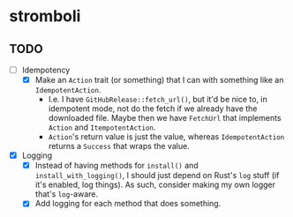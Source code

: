 # stromboli

## TODO

- [ ] Idempotency
  - [x] Make an `Action` trait (or something) that I can with something like an
        `IdempotentAction`.
    - I.e. I have `GitHubRelease::fetch_url()`, but it'd be nice to,
      in idempotent mode, not do the fetch if we already have the downloaded file.
      Maybe then we have `FetchUrl` that implements `Action` and `ItempotentAction`.
    - `Action`'s return value is just the value, whereas `IdempotentAction` returns a `Success`
      that wraps the value.
- [x] Logging
  - [x] Instead of having methods for `install()` and `install_with_logging()`, I should just depend on
        Rust's `log` stuff (if it's enabled, log things). As such, consider making my own logger that's
        `log`-aware.
  - [x] Add logging for each method that does something.
